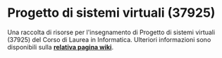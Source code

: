 # Progetto di sistemi virtuali (37925)

Una raccolta di risorse per l'insegnamento di Progetto di sistemi virtuali
(37925) del Corso di Laurea in Informatica.
 Ulteriori informazioni sono disponibili sulla [**relativa pagina wiki**](https://cartabinaria.github.io/wiki/raccolte-di-risorse/index.html).
